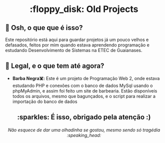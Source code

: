 <h1 align="center"> :floppy_disk: Old Projects </h1>

## :raised_eyebrow: Osh, o que que é isso?
Este repositório está aqui para guardar projetos já um pouco velhos e defasados, feitos por mim quando estava aprendendo programação e estudando Desenvolvimento de Sistemas na ETEC de Guaianases.

## :thinking: Legal, e o que tem até agora?
- **Barba Negra:skull_and_crossbones::** Este é um projeto de Programação Web 2, onde estava estudando PHP e conexões com o banco de dados MySql usando o phpMyAdmin, e assim foi feito um site de barbearia. Estão disponíveis todos os arquivos, mesmo que bagunçados, e o script para realizar a importação do banco de dados

<div align="center">
<h2> :sparkles: É isso, obrigado pela atenção :) </h2>
<h6> Não esquece de dar uma olhadinha se gostou, mesmo sendo só tragédia :speaking_head: </h6>
</div>
